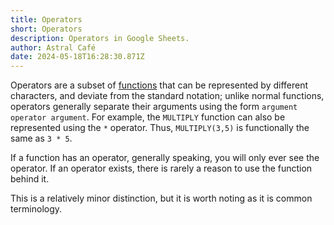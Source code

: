 ```yaml
---
title: Operators
short: Operators
description: Operators in Google Sheets.
author: Astral Café
date: 2024-05-18T16:28:30.871Z
---
```

Operators are a subset of [functions](https://sheets.wiki/books/functions/) that can be represented by different characters, and deviate from the standard notation; unlike normal functions, operators generally separate their arguments using the form `argument operator argument`. For example, the `MULTIPLY` function can also be represented using the `*` operator. Thus, `MULTIPLY(3,5)` is functionally the same as `3 * 5`.

If a function has an operator, generally speaking, you will only ever see the operator. If an operator exists, there is rarely a reason to use the function behind it.

This is a relatively minor distinction, but it is worth noting as it is common terminology.
